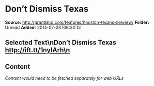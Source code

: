 # Don’t Dismiss Texas

**Source:** http://grantland.com/features/houston-texans-preview/
**Folder:** Unread
**Added:** 2014-07-28T06:30:13


## Selected Text\nDon’t Dismiss Texas http://ift.tt/1nyIArh\n

## Content
*Content would need to be fetched separately for web URLs*
